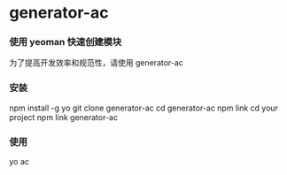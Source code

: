 # generator-ac
### 使用 yeoman 快速创建模块

为了提高开发效率和规范性，请使用 generator-ac

### 安装
npm install -g yo
git clone generator-ac
cd generator-ac
npm link
cd your project
npm link generator-ac

### 使用
yo ac
